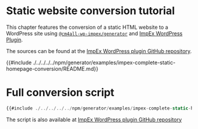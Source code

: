 # Static website conversion tutorial

This chapter features the conversion of a static HTML website to a WordPress site using [`@cm4all-wp-impex/generator`](https://www.npmjs.com/@cm4all-wp-impex/generator) and [ImpEx WordPress Plugin](https://github.com/IONOS-WordPress/cm4all-wp-impex).

The sources can be found at the [ImpEx WordPress plugin GitHub repository](https://github.com/IONOS-WordPress/cm4all-wp-impex/tree/develop/packages/%40cm4all-wp-impex/generator/examples/impex-complete-static-homepage-conversion).

<!-- toc -->

{{#include ./../../../../npm/generator/examples/impex-complete-static-homepage-conversion/README.md}}

# Full conversion script

```js
{{#include ./../../../../npm/generator/examples/impex-complete-static-homepage-conversion/index.js}}
```

The script is also available at [ImpEx WordPress plugin GitHub repository](https://github.com/IONOS-WordPress/cm4all-wp-impex/blob/develop/packages/%40cm4all-wp-impex/generator/examples/impex-complete-static-homepage-conversion/index.js)
